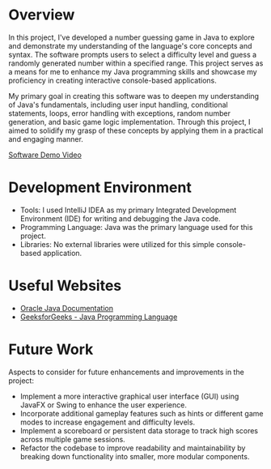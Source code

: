 # Overview

In this project, I've developed a number guessing game in Java to explore and demonstrate my understanding of the language's core concepts and syntax. The software prompts users to select a difficulty level and guess a randomly generated number within a specified range. This project serves as a means for me to enhance my Java programming skills and showcase my proficiency in creating interactive console-based applications.

My primary goal in creating this software was to deepen my understanding of Java's fundamentals, including user input handling, conditional statements, loops, error handling with exceptions, random number generation, and basic game logic implementation. Through this project, I aimed to solidify my grasp of these concepts by applying them in a practical and engaging manner.

[Software Demo Video](https://www.youtube.com/watch?v=IH0ou4IMpgM)

# Development Environment

- Tools: I used IntelliJ IDEA as my primary Integrated Development Environment (IDE) for writing and debugging the Java code.
- Programming Language: Java was the primary language used for this project.
- Libraries: No external libraries were utilized for this simple console-based application.

# Useful Websites

- [Oracle Java Documentation](https://docs.oracle.com/en/java/)
- [GeeksforGeeks - Java Programming Language](https://www.geeksforgeeks.org/java-programming-language/)

# Future Work

Aspects to consider for future enhancements and improvements in the project:

- Implement a more interactive graphical user interface (GUI) using JavaFX or Swing to enhance the user experience.
- Incorporate additional gameplay features such as hints or different game modes to increase engagement and difficulty levels.
- Implement a scoreboard or persistent data storage to track high scores across multiple game sessions.
- Refactor the codebase to improve readability and maintainability by breaking down functionality into smaller, more modular components.
